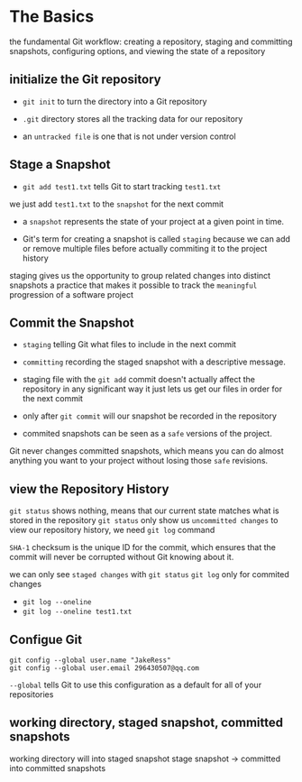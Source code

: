 # The Basics

the fundamental Git workflow:
creating a repository, staging and committing snapshots, configuring options, and viewing the state of a repository

## initialize the Git repository

- `git init` to turn the directory into a Git repository
- `.git` directory stores all the tracking data for our repository

- an `untracked file` is one that is not under version control

## Stage a Snapshot

- `git add test1.txt` tells Git to start tracking `test1.txt`

we just add `test1.txt` to the `snapshot` for the next commit

- a `snapshot` represents the state of your project at a given point in time.

- Git's term for creating a snapshot is called `staging`
  because we can add or remove multiple files before actually commiting it to the project history

staging gives us the opportunity to group related changes into distinct snapshots
a practice that makes it possible to track the `meaningful` progression of a software project

## Commit the Snapshot

- `staging` telling Git what files to include in the next commit
- `committing` recording the staged snapshot with a descriptive message.

- staging file with the `git add` commit doesn't actually affect the repository in any significant way
  it just lets us get our files in order for the next commit

- only after `git commit` will our snapshot be recorded in the repository
- commited snapshots can be seen as a `safe` versions of the project.

Git never changes committed snapshots, which means you can do almost anything you want to your project without losing those `safe` revisions.

## view the Repository History

`git status` shows nothing, means that our current state matches what is stored in the repository
`git status` only show us `uncommitted changes`
to view our repository history, we need `git log` command

`SHA-1` checksum is the unique ID for the commit, which ensures that the commit will never be corrupted without Git knowing about it.

we can only see `staged changes`  with `git status`
`git log` only for commited changes

- `git log --oneline`
- `git log --oneline test1.txt`

## Configue Git

```
git config --global user.name "JakeRess"
git config --global user.email 296430507@qq.com
```

`--global` tells Git to use this configuration as a default for all of your repositories

## working directory, staged snapshot, committed snapshots

working directory <staged> will into staged snapshot
stage snapshot -> committed into committed snapshots
